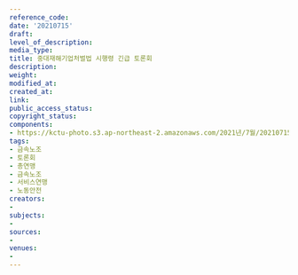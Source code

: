```yaml
---
reference_code: 
date: '20210715'
draft: 
level_of_description: 
media_type: 
title: 중대재해기업처벌법 시행령 긴급 토론회
description: 
weight: 
modified_at: 
created_at: 
link: 
public_access_status: 
copyright_status: 
components:
- https://kctu-photo.s3.ap-northeast-2.amazonaws.com/2021년/7월/20210715-중대재해기업처벌법+시행령+긴급+토론회_금속노조_토론회_총연맹_금속노조_서비스연맹_노동안전/_1D20261.jpg
tags:
- 금속노조
- 토론회
- 총연맹
- 금속노조
- 서비스연맹
- 노동안전
creators:
- 
subjects:
- 
sources:
- 
venues:
- 
---
```

